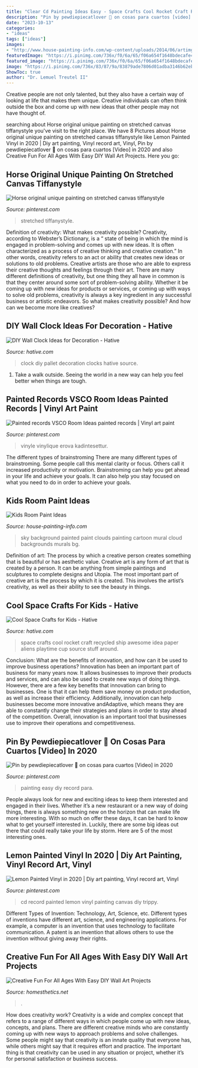 ```yaml
---
title: "Clear Cd Painting Ideas Easy - Space Crafts Cool Rocket Craft Recycled Ship Awesome Idea Paper Aliens Playtime Cup Source Stuff Around"
description: "Pin by pewdiepiecatlover 🍦 on cosas para cuartos [video] in 2020"
date: "2023-10-13"
categories:
- "ideas"
tags: ["ideas"]
images:
- "http://www.house-painting-info.com/wp-content/uploads/2014/06/artimg_cloud-mural.jpg"
featuredImage: "https://i.pinimg.com/736x/f0/6a/65/f06a654f1648bdecafe4722c2114c45c.jpg"
featured_image: "https://i.pinimg.com/736x/f0/6a/65/f06a654f1648bdecafe4722c2114c45c.jpg"
image: "https://i.pinimg.com/736x/83/87/9a/83879ade7806d01adba3146b62eba2ff.jpg"
ShowToc: true
author: "Dr. Lemuel Treutel II"
---
```



Creative people are not only talented, but they also have a certain way of looking at life that makes them unique. Creative individuals can often think outside the box and come up with new ideas that other people may not have thought of.

	

		
searching about Horse original unique painting on stretched canvas tiffanystyle you've visit to the right place. We have 8 Pictures about Horse original unique painting on stretched canvas tiffanystyle like Lemon Painted Vinyl in 2020 | Diy art painting, Vinyl record art, Vinyl, Pin by pewdiepiecatlover 🍦 on cosas para cuartos [Video] in 2020 and also Creative Fun For All Ages With Easy DIY Wall Art Projects. Here you go:
		
    
## Horse Original Unique Painting On Stretched Canvas Tiffanystyle

<img loading=lazy src="https://i.pinimg.com/736x/83/87/9a/83879ade7806d01adba3146b62eba2ff.jpg" onerror="this.onerror=null;this.src='https://tse2.mm.bing.net/th?id=OIP.SMYXqLj5qQ0niCJw63vJGwHaJM&amp;pid=15.1';" alt="Horse original unique painting on stretched canvas tiffanystyle">

_Source: pinterest.com_

>stretched tiffanystyle. 

	

Definition of creativity: What makes creativity possible?
Creativity, according to Webster’s Dictionary, is a “ state of being in which the mind is engaged in problem-solving and comes up with new ideas. It is often characterized as a process of creative thinking and creative creation.” In other words, creativity refers to an act or ability that creates new ideas or solutions to old problems. Creative artists are those who are able to express their creative thoughts and feelings through their art.
There are many different definitions of creativity, but one thing they all have in common is that they center around some sort of problem-solving ability. Whether it be coming up with new ideas for products or services, or coming up with ways to solve old problems, creativity is always a key ingredient in any successful business or artistic endeavors. So what makes creativity possible? And how can we become more like creatives?

    
## DIY Wall Clock Ideas For Decoration - Hative

<img loading=lazy src="https://hative.com/wp-content/uploads/2015/02/clock-ideas-for-decoration/19-wall-clock-decorating-ideas.jpg" onerror="this.onerror=null;this.src='https://tse4.mm.bing.net/th?id=OIP.kdsB_7fp7YKeBTZYmRlJpQHaKP&amp;pid=15.1';" alt="DIY Wall Clock Ideas for Decoration - Hative">

_Source: hative.com_

>clock diy pallet decoration clocks hative source. 

	

1. Take a walk outside. Seeing the world in a new way can help you feel better when things are tough.

    
## Painted Records VSCO Room Ideas Painted Records | Vinyl Art Paint

<img loading=lazy src="https://i.pinimg.com/originals/46/75/74/467574a3c3f6c970684f158e2900ff25.jpg" onerror="this.onerror=null;this.src='https://tse2.mm.bing.net/th?id=OIP.QiMMJY5jjeALRsxuauQdzQHaJ4&amp;pid=15.1';" alt="Painted records VSCO Room Ideas painted records | Vinyl art paint">

_Source: pinterest.com_

>vinyle vinylique erova kadintesettur. 

	

The different types of brainstroming
There are many different types of brainstroming. Some people call this mental clarity or focus. Others call it increased productivity or motivation. Brainstroming can help you get ahead in your life and achieve your goals. It can also help you stay focused on what you need to do in order to achieve your goals.

    
## Kids Room Paint Ideas

<img loading=lazy src="http://www.house-painting-info.com/wp-content/uploads/2014/06/artimg_cloud-mural.jpg" onerror="this.onerror=null;this.src='https://tse1.mm.bing.net/th?id=OIP.rS2eDoMTc6HeMc7pJgzA0gAAAA&amp;pid=15.1';" alt="Kids Room Paint Ideas">

_Source: house-painting-info.com_

>sky background painted paint clouds painting cartoon mural cloud backgrounds murals bg. 

	

Definition of art: The process by which a creative person creates something that is beautiful or has aesthetic value.
Creative art is any form of art that is created by a person. It can be anything from simple paintings and sculptures to complete designs and Utopia. The most important part of creative art is the process by which it is created. This involves the artist’s creativity, as well as their ability to see the beauty in things.

    
## Cool Space Crafts For Kids - Hative

<img loading=lazy src="https://hative.com/wp-content/uploads/2014/12/space-crafts/13-space-crafts-for-kids.jpg" onerror="this.onerror=null;this.src='https://tse2.mm.bing.net/th?id=OIP.mGtgYYa_KCn5ppVHGnBsYQHaJh&amp;pid=15.1';" alt="Cool Space Crafts for Kids - Hative">

_Source: hative.com_

>space crafts cool rocket craft recycled ship awesome idea paper aliens playtime cup source stuff around. 

	

Conclusion: What are the benefits of innovation, and how can it be used to improve business operations?
Innovation has been an important part of business for many years now. It allows businesses to improve their products and services, and can also be used to create new ways of doing things. However, there are a few key benefits that innovation can bring to businesses. One is that it can help them save money on product production, as well as increase their efficiency. Additionally, innovation can help businesses become more innovative andAdaptive, which means they are able to constantly change their strategies and plans in order to stay ahead of the competition. Overall, innovation is an important tool that businesses use to improve their operations and competitiveness.

    
## Pin By Pewdiepiecatlover 🍦 On Cosas Para Cuartos [Video] In 2020

<img loading=lazy src="https://i.pinimg.com/736x/c3/5f/d5/c35fd5d9d2ada35377577a1c363a95d1.jpg" onerror="this.onerror=null;this.src='https://tse3.mm.bing.net/th?id=OIP.1uU2zI571v4-_xJkc97ssQAAAA&amp;pid=15.1';" alt="Pin by pewdiepiecatlover 🍦 on cosas para cuartos [Video] in 2020">

_Source: pinterest.com_

>painting easy diy record para. 

	

People always look for new and exciting ideas to keep them interested and engaged in their lives. Whether it’s a new restaurant or a new way of doing things, there is always something new on the horizon that can make life more interesting. With so much on offer these days, it can be hard to know what to get yourself interested in. Luckily, there are some big ideas out there that could really take your life by storm. Here are 5 of the most interesting ones.

    
## Lemon Painted Vinyl In 2020 | Diy Art Painting, Vinyl Record Art, Vinyl

<img loading=lazy src="https://i.pinimg.com/736x/f0/6a/65/f06a654f1648bdecafe4722c2114c45c.jpg" onerror="this.onerror=null;this.src='https://tse2.mm.bing.net/th?id=OIP.soOLArcjJRp_E-8J_GnKjAHaNL&amp;pid=15.1';" alt="Lemon Painted Vinyl in 2020 | Diy art painting, Vinyl record art, Vinyl">

_Source: pinterest.com_

>cd record painted lemon vinyl painting canvas diy trippy. 

	

Different Types of Invention: Technology, Art, Science, etc.
Different types of inventions have different art, science, and engineering applications. For example, a computer is an invention that uses technology to facilitate communication. A patent is an invention that allows others to use the invention without giving away their rights.

    
## Creative Fun For All Ages With Easy DIY Wall Art Projects

<img loading=lazy src="https://cdn.homesthetics.net/wp-content/uploads/2015/02/Creative-Fun-For-All-Ages-With-Easy-DIY-Wall-Art-Projects_homesthetocs.net-10.jpg" onerror="this.onerror=null;this.src='https://tse4.mm.bing.net/th?id=OIP.zvNGeorIH6F3uSWeviNWNwHaJ3&amp;pid=15.1';" alt="Creative Fun For All Ages With Easy DIY Wall Art Projects">

_Source: homesthetics.net_

>. 

	

How does creativity work?
Creativity is a wide and complex concept that refers to a range of different ways in which people come up with new ideas, concepts, and plans. There are different creative minds who are constantly coming up with new ways to approach problems and solve challenges. Some people might say that creativity is an innate quality that everyone has, while others might say that it requires effort and practice. The important thing is that creativity can be used in any situation or project, whether it’s for personal satisfaction or business success.

